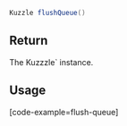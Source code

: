 ```java
Kuzzle flushQueue()
```

## Return

The Kuzzzle` instance.

## Usage

[code-example=flush-queue]
